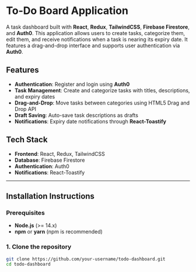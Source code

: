 # To-Do Board Application

A task dashboard built with **React**, **Redux**, **TailwindCSS**, **Firebase Firestore**, and **Auth0**. This application allows users to create tasks, categorize them, edit them, and receive notifications when a task is nearing its expiry date. It features a drag-and-drop interface and supports user authentication via **Auth0**.

## Features
- **Authentication**: Register and login using **Auth0**
- **Task Management**: Create and categorize tasks with titles, descriptions, and expiry dates
- **Drag-and-Drop**: Move tasks between categories using HTML5 Drag and Drop API
- **Draft Saving**: Auto-save task descriptions as drafts
- **Notifications**: Expiry date notifications through **React-Toastify**

## Tech Stack
- **Frontend**: React, Redux, TailwindCSS
- **Database**: Firebase Firestore
- **Authentication**: Auth0
- **Notifications**: React-Toastify

---

## Installation Instructions

### Prerequisites
- **Node.js** (>= 14.x)
- **npm** or **yarn** (npm is recommended)

### 1. Clone the repository

```bash
git clone https://github.com/your-username/todo-dashboard.git
cd todo-dashboard
